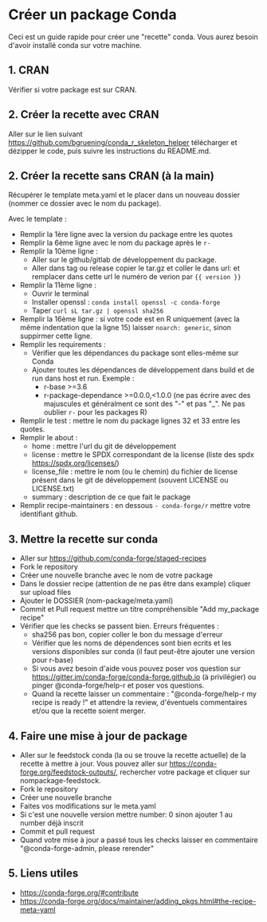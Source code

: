 # Créer un package Conda

Ceci est un guide rapide pour créer une "recette" conda. Vous aurez besoin d'avoir installé conda sur votre machine. 

## 1. CRAN

Vérifier si votre package est sur CRAN.

## 2. Créer la recette avec CRAN

Aller sur le lien suivant <https://github.com/bgruening/conda_r_skeleton_helper> télécharger et dézipper le code, puis suivre les instructions du README.md.

## 2. Créer la recette sans CRAN (à la main)

Récupérer le template meta.yaml et le placer dans un nouveau dossier (nommer ce dossier avec le nom du package).

Avec le template :
- Remplir la 1ère ligne avec la version du package entre les quotes
- Remplir la 6ème ligne avec le nom du package après le `r-`
- Remplir la 10ème ligne :
	- Aller sur le github/gitlab de développement du package.
	- Aller dans tag ou release copier le tar.gz et coller le dans url: et remplacer dans cette url le numéro de verion par `{{ version }}`
- Remplir la 11ème ligne :
	- Ouvrir le terminal 
	- Installer openssl : `conda install openssl -c conda-forge`
	- Taper `curl sL tar.gz | openssl sha256`
- Remplir la 16ème ligne : si votre code est en R uniquement (avec la même indentation que la ligne 15) laisser `noarch: generic`, sinon suppirmer cette ligne.
- Remplir les requirements :
	- Vérifier que les dépendances du package sont elles-même sur Conda
	- Ajouter toutes les dépendances de développement dans build et de run dans host et run.
	Exemple :
		- r-base >=3.6
		- r-package-dependance >=0.0.0,<1.0.0 (ne pas écrire avec des majuscules et généralment ce sont des "-" et pas "_". Ne pas oublier `r-` pour les packages R)
- Remplir le test : mettre le nom du package lignes 32 et 33 entre les quotes.
- Remplir le about : 
	- home : mettre l'url du git de développement
	- license : mettre le SPDX correspondant de la license (liste des spdx <https://spdx.org/licenses/>)
	- license_file : mettre le nom (ou le chemin) du fichier de license présent dans le git de développement (souvent LICENSE ou LICENSE.txt)
	- summary : description de ce que fait le package
- Remplir recipe-maintainers : en dessous `- conda-forge/r` mettre votre identifiant github.

## 3. Mettre la recette sur conda

- Aller sur <https://github.com/conda-forge/staged-recipes>
- Fork le repository
- Créer une nouvelle branche avec le nom de votre package
- Dans le dossier recipe (attention de ne pas être dans example) cliquer sur upload files
- Ajouter le DOSSIER (nom-package/meta.yaml)
- Commit et Pull request mettre un titre compréhensible "Add my_package recipe"
- Vérifier que les checks se passent bien. Erreurs fréquentes : 
	- sha256 pas bon, copier coller le bon du message d'erreur 
	- Vérifier que les noms de dépendences sont bien ecrits et les versions disponibles sur conda (il faut peut-être ajouter une version pour r-base)
	- Si vous avez besoin d'aide vous pouvez poser vos question sur <https://gitter.im/conda-forge/conda-forge.github.io> (à privilégier) ou pinger @conda-forge/help-r et poser vos questions.
	- Quand la recette laisser un commentaire : "@conda-forge/help-r my recipe is ready !" et attendre la review, d'éventuels commentaires et/ou que la recette soient merger.

## 4. Faire une mise à jour de package

- Aller sur le feedstock conda (la ou se trouve la recette actuelle) de la recette à mettre à jour. Vous pouvez aller sur <https://conda-forge.org/feedstock-outputs/>, rechercher votre package et cliquer sur nompackage-feedstock.
- Fork le repository
- Créer une nouvelle branche
- Faites vos modifications sur le meta.yaml
- Si c'est une nouvelle version mettre number: 0 sinon ajouter 1 au number déjà inscrit
- Commit et pull request 
- Quand votre mise à jour a passé tous les checks laisser en commentaire "@conda-forge-admin, please rerender"

## 5. Liens utiles
- <https://conda-forge.org/#contribute>
- <https://conda-forge.org/docs/maintainer/adding_pkgs.html#the-recipe-meta-yaml>

